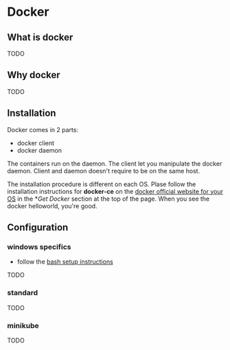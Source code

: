 # Docker
## What is docker
TODO

## Why docker
TODO

## Installation
Docker comes in 2 parts:
- docker client
- docker daemon

The containers run on the daemon. The client let you manipulate the docker daemon. Client and daemon doesn't require to be on the same host.  

The installation procedure is different on each OS. Plase follow the installation instructions for **docker-ce** on the [docker official website for your OS][docker] in the **Get Docker* section at the top of the page. When you see the docker helloworld, you're good.

## Configuration
### windows specifics
- follow the [bash setup instructions][bash-setup]

TODO

### standard
TODO

### minikube
TODO

[docker]: https://www.docker.com/
[bash-setup]: ./bash-setup.md
